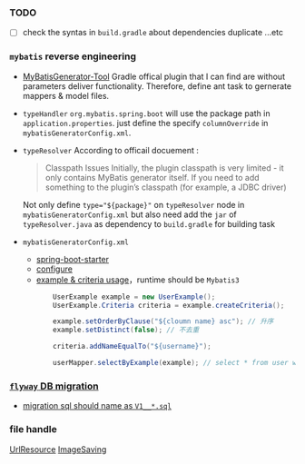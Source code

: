 ### TODO
- [ ] check the syntas in `build.gradle` about dependencies duplicate ...etc

### `mybatis` reverse engineering
* [MyBatisGenerator-Tool](https://github.com/kingcos/MyBatisGenerator-Tool)
    Gradle offical plugin that I can find are without parameters deliver functionality.
    Therefore, define ant task to gernerate mappers & model files.

* `typeHandler`
    `org.mybatis.spring.boot` will use the package path in `application.properties`. just define the specify `columnOverride` in `mybatisGeneratorConfig.xml`.

* `typeResolver`
    According to officail docuement : 
    > Classpath Issues
        Initially, the plugin classpath is very limited - it only contains MyBatis generator itself. If you need to add something to the plugin’s classpath (for example, a JDBC driver)

    Not only define `type="${package}"` on `typeResolver` node in `mybatisGeneratorConfig.xml` but also need add the `jar` of `typeResolver.java` as dependency to `build.gradle` for building task
     
* `mybatisGeneratorConfig.xml`
    * [spring-boot-starter](https://mybatis.org/spring-boot-starter/mybatis-spring-boot-autoconfigure/)
    * [configure](https://gist.github.com/rorast/6c0900e5dc4c5ed222cc239589896c46)
    * [example & criteria usage](https://zhuanlan.zhihu.com/p/42411540)，runtime should be `Mybatis3`
        ```java
            UserExample example = new UserExample();
            UserExample.Criteria criteria = example.createCriteria();

            example.setOrderByClause("${cloumn name} asc"); // 升序
            example.setDistinct(false); // 不去重

            criteria.addNameEqualTo("${username}");

            userMapper.selectByExample(example); // select * from user where name=${username} order by ${cloumn name} asc
        ```

### [`flyway` DB migration](https://flywaydb.org/documentation/usage/gradle/)
* [migration sql should name as `V1__*.sql`](https://stackoverflow.com/questions/53173291/flyway-cannot-find-migrations-location-in)


### file handle
[UrlResource](https://docs.spring.io/spring-framework/docs/current/javadoc-api/org/springframework/core/io/UrlResource.html)
[ImageSaving](http://www.java2s.com/example/java-utility-method/url-load/saveimage-string-imageurl-string-destinationfile-f9579.html)